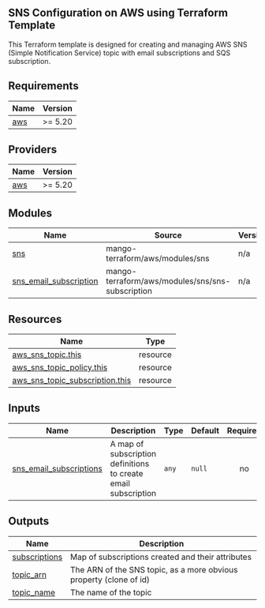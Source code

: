 <!-- BEGIN_TF_DOCS -->
## SNS Configuration on AWS using Terraform Template

This Terraform template is designed for creating and managing AWS SNS (Simple Notification Service) topic with email subscriptions and SQS subscription.


## Requirements

| Name | Version |
|------|---------|
| <a name="requirement_aws"></a> [aws](#requirement\_aws) | >= 5.20 |

## Providers

| Name | Version |
|------|---------|
| <a name="provider_aws"></a> [aws](#provider\_aws) | >= 5.20 |

## Modules

| Name | Source | Version |
|------|--------|---------|
| <a name="module_sns"></a> [sns](#module\_sns) | mango-terraform/aws/modules/sns | n/a |
| <a name="module_sns_email_subscription"></a> [sns\_email\_subscription](#module\_sns\_email\_subscription) | mango-terraform/aws/modules/sns/sns-subscription | n/a |

## Resources

| Name | Type |
|------|------|
| [aws_sns_topic.this](https://registry.terraform.io/providers/hashicorp/aws/latest/docs/resources/sns_topic) | resource |
| [aws_sns_topic_policy.this](https://registry.terraform.io/providers/hashicorp/aws/latest/docs/resources/sns_topic_policy) | resource |
| [aws_sns_topic_subscription.this](https://registry.terraform.io/providers/hashicorp/aws/latest/docs/resources/sns_topic_subscription) | resource |

## Inputs

| Name | Description | Type | Default | Required |
|------|-------------|------|---------|:--------:|
| <a name="input_sns_email_subscriptions"></a> [sns\_email\_subscriptions](#input\_sns\_email\_subscriptions) | A map of subscription definitions to create email subscription | `any` | `null` | no |

## Outputs

| Name | Description |
|------|-------------|
| <a name="output_subscriptions"></a> [subscriptions](#output\_subscriptions) | Map of subscriptions created and their attributes |
| <a name="output_topic_arn"></a> [topic\_arn](#output\_topic\_arn) | The ARN of the SNS topic, as a more obvious property (clone of id) |
| <a name="output_topic_name"></a> [topic\_name](#output\_topic\_name) | The name of the topic |
<!-- END_TF_DOCS -->
